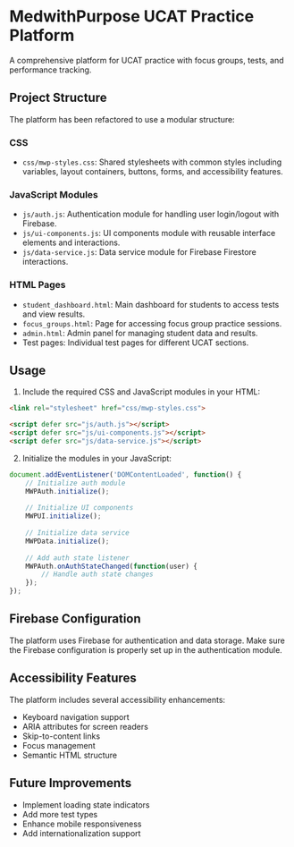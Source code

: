 # MedwithPurpose UCAT Practice Platform

A comprehensive platform for UCAT practice with focus groups, tests, and performance tracking.

## Project Structure

The platform has been refactored to use a modular structure:

### CSS

- `css/mwp-styles.css`: Shared stylesheets with common styles including variables, layout containers, buttons, forms, and accessibility features.

### JavaScript Modules

- `js/auth.js`: Authentication module for handling user login/logout with Firebase.
- `js/ui-components.js`: UI components module with reusable interface elements and interactions.
- `js/data-service.js`: Data service module for Firebase Firestore interactions.

### HTML Pages

- `student_dashboard.html`: Main dashboard for students to access tests and view results.
- `focus_groups.html`: Page for accessing focus group practice sessions.
- `admin.html`: Admin panel for managing student data and results.
- Test pages: Individual test pages for different UCAT sections.

## Usage

1. Include the required CSS and JavaScript modules in your HTML:

```html
<link rel="stylesheet" href="css/mwp-styles.css">

<script defer src="js/auth.js"></script>
<script defer src="js/ui-components.js"></script>
<script defer src="js/data-service.js"></script>
```

2. Initialize the modules in your JavaScript:

```javascript
document.addEventListener('DOMContentLoaded', function() {
    // Initialize auth module
    MWPAuth.initialize();
    
    // Initialize UI components
    MWPUI.initialize();
    
    // Initialize data service
    MWPData.initialize();
    
    // Add auth state listener
    MWPAuth.onAuthStateChanged(function(user) {
        // Handle auth state changes
    });
});
```

## Firebase Configuration

The platform uses Firebase for authentication and data storage. Make sure the Firebase configuration is properly set up in the authentication module.

## Accessibility Features

The platform includes several accessibility enhancements:

- Keyboard navigation support
- ARIA attributes for screen readers
- Skip-to-content links
- Focus management
- Semantic HTML structure

## Future Improvements

- Implement loading state indicators
- Add more test types
- Enhance mobile responsiveness
- Add internationalization support 